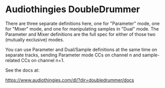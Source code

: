 # Audiothingies DoubleDrummer

There are three separate definitions here, one for "Parameter" mode, one for
"Mixer" mode, and one for manipulating samples in "Dual" mode. The Parameter
and Mixer definitions are the full spec for either of those two (mutually
exclusive) modes.

You can use Parameter and Dual/Sample definitions at the same time on separate
tracks, sending Parameter mode CCs on channel n and sample-related CCs on
channel n+1.

See the docs at:

https://www.audiothingies.com/dl/?dir=doubledrummer/docs
